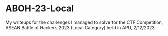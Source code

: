 # ABOH-23-Local
My writeups for the challenges I managed to solve for the CTF Competition, ASEAN Battle of Hackers 2023 (Local Category) held in APU, 2/12/2023. 
